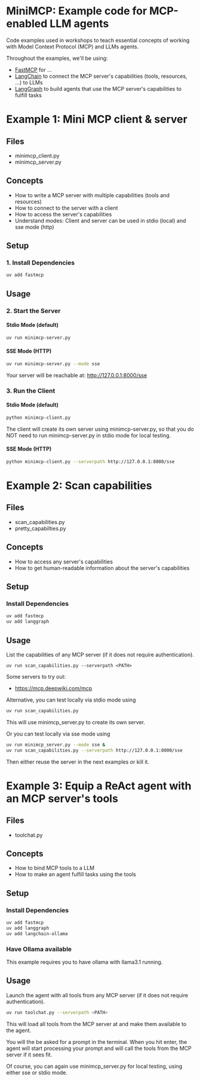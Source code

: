 # MiniMCP: Example code for MCP-enabled LLM agents

Code examples used in workshops to teach essential concepts of working with
Model Context Protocol (MCP) and LLMs agents.

Throughout the examples, we'll be using: 

- [FastMCP](https://github.com/jlowin/fastmcp) for ...
- [LangChain](https://www.langchain.com/) to connect the MCP server's capabilities (tools, resources, ...) to LLMs
- [LangGraph](https://www.langchain.com/langgraph) to build agents that use the MCP server's capabilities to fulfill tasks

# Example 1: Mini MCP client & server

## Files

- minimcp_client.py
- minimcp_server.py

## Concepts

- How to write a MCP server with multiple capabilities (tools and resources)
- How to connect to the server with a client
- How to access the server's capabilities
- Understand modes: Client and server can be used in stdio (local) and sse mode (http)

## Setup

### 1. Install Dependencies

```sh
uv add fastmcp
```

## Usage

### 2. Start the Server

#### Stdio Mode (default)
```sh
uv run minimcp-server.py
```

#### SSE Mode (HTTP)
```sh
uv run minimcp-server.py --mode sse
```

Your server will be reachable at: http://127.0.0.1:8000/sse

### 3. Run the Client

#### Stdio Mode (default)
```sh
python minimcp-client.py
```

The client will create its own server using minimcp-server.py, so that you do 
NOT need to run minimcp-server.py in stdio mode for local testing.

#### SSE Mode (HTTP)
```sh
python minimcp-client.py --serverpath http://127.0.0.1:8000/sse
```

# Example 2: Scan capabilities

## Files

- scan_capabilities.py
- pretty_capabilties.py

## Concepts

- How to access any server's capabilities
- How to get human-readable information about the server's capabilities

## Setup

### Install Dependencies

```sh
uv add fastmcp
uv add langgraph
```

## Usage

List the capabilities of any MCP server (if it does not require authentication).

```
uv run scan_capabilities.py --serverpath <PATH>
```

Some servers to try out:

- https://mcp.deepwiki.com/mcp

Alternative, you can test locally via stdio mode using

```sh
uv run scan_capabilities.py
```

This will use minimcp_server.py to create its own server.

Or you can test locally via sse mode using

```sh
uv run minimcp_server.py --mode sse &
uv run scan_capabilities.py --serverpath http://127.0.0.1:8000/sse
```

Then either reuse the server in the next examples or kill it.

# Example 3: Equip a ReAct agent with an MCP server's tools 

## Files

- toolchat.py

## Concepts

- How to bind MCP tools to a LLM 
- How to make an agent fulfill tasks using the tools

## Setup

### Install Dependencies

```sh
uv add fastmcp
uv add langgraph
uv add langchain-ollama
```

### Have Ollama available

This example requires you to have ollama with llama3.1 running.

## Usage

Launch the agent with all tools from any MCP server (if it does not require
authentication).

```sh
uv run toolchat.py --serverpath <PATH>
```

This will load all tools from the MCP server at <PATH> and make them available
to the agent.

You will the be asked for a prompt in the terminal. When you hit enter, the
agent will start processing your prompt and will call the tools from the MCP
server if it sees fit.

Of course, you can again use minimcp_server.py for local testing, using either
sse or stdio mode.
